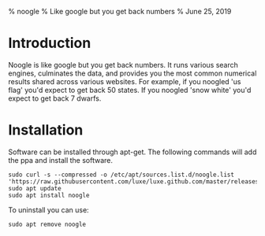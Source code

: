 % noogle
% Like google but you get back numbers
% June 25, 2019


# Introduction
Noogle is like google but you get back numbers.  It runs various search engines, culminates the data, and provides you the most common numerical results shared across various websites.  For example, if you noogled 'us flag' you'd expect to get back 50 states.  If you noogled 'snow white' you'd expect to get back 7 dwarfs.  


# Installation
Software can be installed through apt-get.  The following commands will add the ppa and install the software.  
```
sudo curl -s --compressed -o /etc/apt/sources.list.d/noogle.list 'https://raw.githubusercontent.com/luxe/luxe.github.com/master/releases/noogle/noogle.list'
sudo apt update
sudo apt install noogle

```
To uninstall you can use:  
```
sudo apt remove noogle
```


